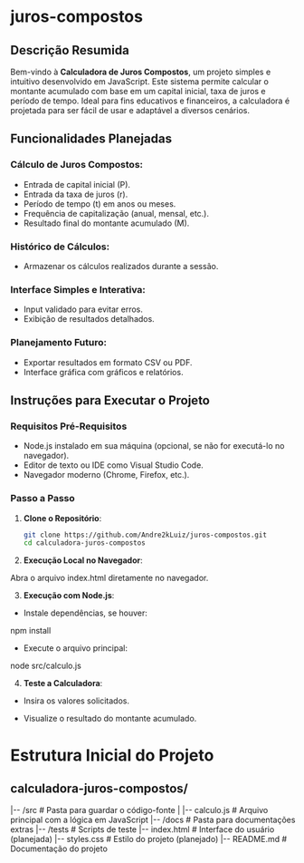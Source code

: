 # juros-compostos

## Descrição Resumida

Bem-vindo à **Calculadora de Juros Compostos**, um projeto simples e intuitivo desenvolvido em JavaScript. Este sistema permite calcular o montante acumulado com base em um capital inicial, taxa de juros e período de tempo. Ideal para fins educativos e financeiros, a calculadora é projetada para ser fácil de usar e adaptável a diversos cenários.

## Funcionalidades Planejadas

### Cálculo de Juros Compostos:

- Entrada de capital inicial (P).
- Entrada da taxa de juros (r).
- Período de tempo (t) em anos ou meses.
- Frequência de capitalização (anual, mensal, etc.).
- Resultado final do montante acumulado (M).

### Histórico de Cálculos:

- Armazenar os cálculos realizados durante a sessão.

### Interface Simples e Interativa:

- Input validado para evitar erros.
- Exibição de resultados detalhados.

### Planejamento Futuro:

- Exportar resultados em formato CSV ou PDF.
- Interface gráfica com gráficos e relatórios.

## Instruções para Executar o Projeto

### Requisitos Pré-Requisitos

- Node.js instalado em sua máquina (opcional, se não for executá-lo no navegador).
- Editor de texto ou IDE como Visual Studio Code.
- Navegador moderno (Chrome, Firefox, etc.).

### Passo a Passo

1. **Clone o Repositório**:

   ```bash
   git clone https://github.com/Andre2kLuiz/juros-compostos.git
   cd calculadora-juros-compostos
   
2. **Execução Local no Navegador**:

Abra o arquivo index.html diretamente no navegador.

3. **Execução com Node.js**:

- Instale dependências, se houver:

npm install

- Execute o arquivo principal:

node src/calculo.js

4. **Teste a Calculadora**:

- Insira os valores solicitados.

- Visualize o resultado do montante acumulado.

# Estrutura Inicial do Projeto

## calculadora-juros-compostos/
|-- /src           # Pasta para guardar o código-fonte
|   |-- calculo.js  # Arquivo principal com a lógica em JavaScript
|-- /docs          # Pasta para documentações extras
|-- /tests         # Scripts de teste
|-- index.html     # Interface do usuário (planejada)
|-- styles.css     # Estilo do projeto (planejado)
|-- README.md      # Documentação do projeto
